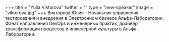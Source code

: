 +++
title = "Yulia Viktorova"
twitter = ""
type = "new-speaker"
image = "viktorova.jpg"
+++
Викторова Юлия - Начальник управления тестирования и внедрения в Электронном бизнесе Альфа-Лаборатории.  Фанат направления DevOps и инженерных практик, драйвер трансформации процессов и инженерной культуры в Альфа-Лаборатории. 
